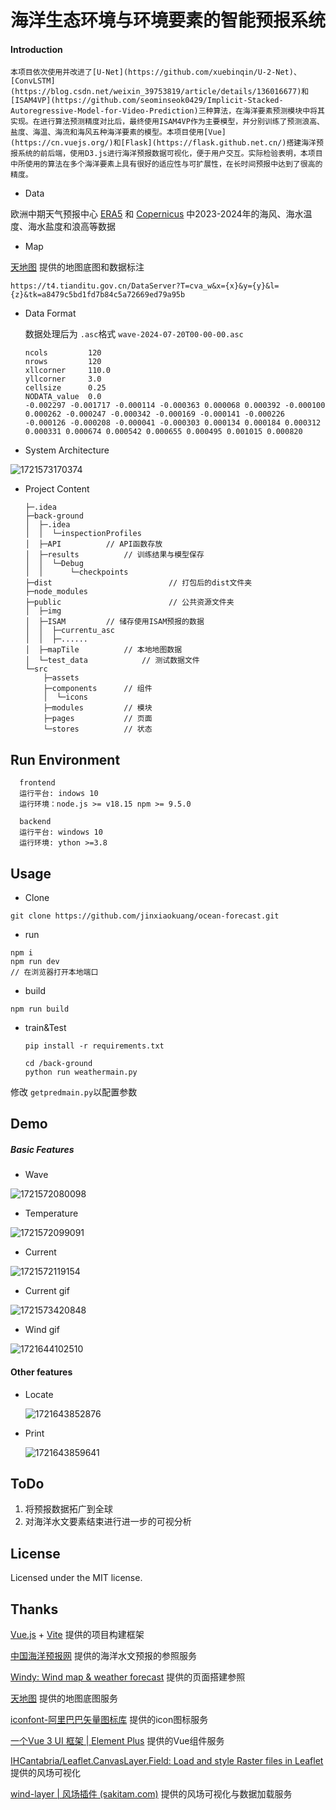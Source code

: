 # 海洋生态环境与环境要素的智能预报系统

#### Introduction

    本项目依次使用并改进了[U-Net](https://github.com/xuebinqin/U-2-Net)、[ConvLSTM](https://blog.csdn.net/weixin_39753819/article/details/136016677)和[ISAM4VP](https://github.com/seominseok0429/Implicit-Stacked-Autoregressive-Model-for-Video-Prediction)三种算法，在海洋要素预测模块中将其实现。在进行算法预测精度对比后，最终使用ISAM4VP作为主要模型，并分别训练了预测浪高、盐度、海温、海流和海风五种海洋要素的模型。本项目使用[Vue](https://cn.vuejs.org/)和[Flask](https://flask.github.net.cn/)搭建海洋预报系统的前后端，使用D3.js进行海洋预报数据可视化，便于用户交互。实际检验表明，本项目中所使用的算法在多个海洋要素上具有很好的适应性与可扩展性，在长时间预报中达到了很高的精度。

* Data

欧洲中期天气预报中心 [ERA5](http://www.era5.co.uk/) 和 [Copernicus](Copernicus) 中2023-2024年的海风、海水温度、海水盐度和浪高等数据

* Map

[天地图](https://www.tianditu.gov.cn/) 提供的地图底图和数据标注

```
https://t4.tianditu.gov.cn/DataServer?T=cva_w&x={x}&y={y}&l={z}&tk=a8479c5bd1fd7b84c5a72669ed79a95b
```

* Data Format

  数据处理后为 `.asc`格式 `wave-2024-07-20T00-00-00.asc`

  ```
  ncols         120
  nrows         120
  xllcorner     110.0
  yllcorner     3.0
  cellsize      0.25
  NODATA_value  0.0
  -0.002297 -0.001717 -0.000114 -0.000363 0.000068 0.000392 -0.000100 0.000262 -0.000247 -0.000342 -0.000169 -0.000141 -0.000226 -0.000126 -0.000208 -0.000041 -0.000303 0.000134 0.000184 0.000312 0.000331 0.000674 0.000542 0.000655 0.000495 0.001015 0.000820 
  ```
* System Architecture

![1721573170374](image/README/1721573170374.png)

* Project Content

  ```
  ├─.idea
  ├─back-ground
  │  ├─.idea
  │  │  └─inspectionProfiles
  │  ├─API			// API函数存放
  │  ├─results			// 训练结果与模型保存
  │  │  └─Debug
  │  │      └─checkpoints
  ├─dist                          // 打包后的dist文件夹
  ├─node_modules
  ├─public                        // 公共资源文件夹
  │  ├─img
  │  ├─ISAM			// 储存使用ISAM预报的数据
  │  │  ├─currentu_asc
  │  │  ├─......
  │  ├─mapTile			// 本地地图数据
  │  └─test_data			// 测试数据文件
  └─src
      ├─assets
      ├─components		// 组件
      │  └─icons
      ├─modules			// 模块
      ├─pages			// 页面
      └─stores			// 状态
  ```

## Run Environment

```
  frontend
  运行平台: indows 10
  运行环境：node.js >= v18.15 npm >= 9.5.0
  
  backend
  运行平台: windows 10
  运行环境: ython >=3.8
```

## Usage

* Clone

```
git clone https://github.com/jinxiaokuang/ocean-forecast.git
```

* run

```
npm i
npm run dev
// 在浏览器打开本地端口
```

* build

```
npm run build
```

* train&Test
  ```
  pip install -r requirements.txt  

  cd /back-ground
  python run weathermain.py
  ```

修改 `getpredmain.py`以配置参数

## Demo

##### Basic Features

* Wave

![1721572080098](image/README/1721572080098.png)

* Temperature

![1721572099091](image/README/1721572099091.png)

* Current

![1721572119154](image/README/1721572119154.png)

* Current gif

![1721573420848](image/README/1721573420848.png)

* Wind gif

![1721644102510](image/README/1721644102510.png)

#### Other features

* Locate

  ![1721643852876](image/README/1721643852876.png)
* Print

  ![1721643859641](image/README/1721643859641.png)

## ToDo

1. 将预报数据拓广到全球
2. 对海洋水文要素结束进行进一步的可视分析

## License

Licensed under the MIT license.

## Thanks

[Vue.js](https://cn.vuejs.org/) + [Vite](https://www.vitejs.net/) 提供的项目构建框架

[中国海洋预报网](https://www.oceanguide.org.cn/IndexHome) 提供的海洋水文预报的参照服务

[Windy: Wind map &amp; weather forecast](https://www.windy.com/) 提供的页面搭建参照

[天地图](https://www.tianditu.gov.cn/) 提供的地图底图服务

[iconfont-阿里巴巴矢量图标库](https://www.iconfont.cn/) 提供的icon图标服务

[一个Vue 3 UI 框架 | Element Plus](https://element-plus.org/) 提供的Vue组件服务

[IHCantabria/Leaflet.CanvasLayer.Field: Load and style Raster files in Leaflet ](https://github.com/IHCantabria/Leaflet.CanvasLayer.Field/?tab=readme-ov-file)提供的风场可视化

[wind-layer | 风场插件 (sakitam.com)](https://blog.sakitam.com/wind-layer/) 提供的风场可视化与数据加载服务
